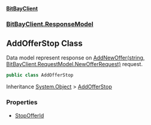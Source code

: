 #### [BitBayClient](./index.md 'index')
### [BitBayClient.ResponseModel](./BitBayClient-ResponseModel.md 'BitBayClient.ResponseModel')
## AddOfferStop Class
Data model represent response on [AddNewOffer(string, BitBayClient.RequestModel.NewOfferRequest)](./BitBayClient-PrivateTrading-AddNewOffer(string_BitBayClient-RequestModel-NewOfferRequest).md 'BitBayClient.PrivateTrading.AddNewOffer(string, BitBayClient.RequestModel.NewOfferRequest)') request.  
```csharp
public class AddOfferStop
```
Inheritance [System.Object](https://docs.microsoft.com/en-us/dotnet/api/System.Object 'System.Object') &gt; [AddOfferStop](./BitBayClient-ResponseModel-AddOfferStop.md 'BitBayClient.ResponseModel.AddOfferStop')  
### Properties
- [StopOfferId](./BitBayClient-ResponseModel-AddOfferStop-StopOfferId.md 'BitBayClient.ResponseModel.AddOfferStop.StopOfferId')

